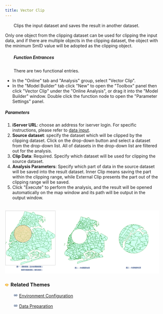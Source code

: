 ```yaml
---
title: Vector Clip
---
```


　　Clips the input dataset and saves the result in another dataset.
  
Only one object from the clipping dataset can be used for clipping the input data, and if there are multiple objects in the clipping dataset, the object with the minimum SmID value will be adopted as the clipping object. 



##### 　　Function Entrances

　　There are two functional entries.

- In the "Online" tab and "Analysis" group, select "Vector Clip".
- In the "Model Builder" tab click "New" to open the "Toolbox" panel then click "Vector Clip" under the "Online Analysis", or drag it into the "Model Builder" window. Double click the function node to open the "Parameter Settings" panel.

##### Parameters


1. **iServer URL**: choose an address for iserver login. For specific instructions, please refer to [data input](DataInputType.html).
2. **Source dataset**: specify the dataset which will be clipped by the clipping dataset. Click on the drop-down button and select a dataset from the drop-down list. All of datasets in the drop-down list are filtered out for the analysis.
3. **Clip Data**: Required. Specify which dataset will be used for clipping the source dataset.  
4. **Analysis Parameters**: Specify which part of data in the source dataset will be saved into the result dataset. Inner Clip means saving the part within the clipping range, while External Clip presents the part out of the clipping range will be saved.
5. Click "Execute" to perform the analysis, and the result will be opened automatically on the map window and its path will be output in the output window. 

　　![](img/VectorClip.png)

### ![](img/seealso.png) Related Themes

　　![](img/smalltitle.png) [Environment Configuration](BigDataAnalysisEnvironmentConfiguration.html)

　　![](img/smalltitle.png) [Data Preparation](DataPreparation.html)

